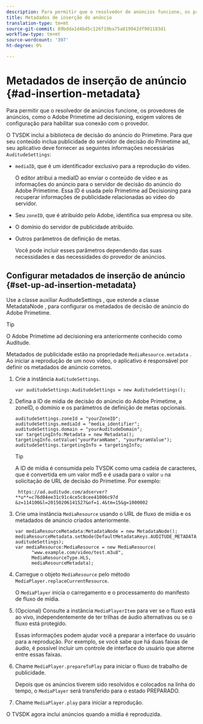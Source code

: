 ```yaml
---
description: Para permitir que o resolvedor de anúncios funcione, os provedores de anúncios, como o Adobe Primetime ad decisioning, exigem valores de configuração para habilitar sua conexão com o provedor.
title: Metadados de inserção do anúncio
translation-type: tm+mt
source-git-commit: 89bdda1d4bd5c126f19ba75a819942df901183d1
workflow-type: tm+mt
source-wordcount: '397'
ht-degree: 0%

---
```



# Metadados de inserção de anúncio {#ad-insertion-metadata}

Para permitir que o resolvedor de anúncios funcione, os provedores de anúncios, como o Adobe Primetime ad decisioning, exigem valores de configuração para habilitar sua conexão com o provedor.

O TVSDK inclui a biblioteca de decisão do anúncio do Primetime. Para que seu conteúdo inclua publicidade do servidor de decisão do Primetime ad, seu aplicativo deve fornecer as seguintes informações necessárias `AuditudeSettings`:

* `mediaID`, que é um identificador exclusivo para a reprodução do vídeo.

   O editor atribui a mediaID ao enviar o conteúdo de vídeo e as informações do anúncio para o servidor de decisão do anúncio do Adobe Primetime. Essa ID é usada pelo Primetime ad Decisioning para recuperar informações de publicidade relacionadas ao vídeo do servidor.

* Seu `zoneID`, que é atribuído pelo Adobe, identifica sua empresa ou site.
* O domínio do servidor de publicidade atribuído.
* Outros parâmetros de definição de metas.

   Você pode incluir esses parâmetros dependendo das suas necessidades e das necessidades do provedor de anúncios.

## Configurar metadados de inserção de anúncio {#set-up-ad-insertion-metadata}

Use a classe auxiliar AuditudeSettings , que estende a classe MetadataNode , para configurar os metadados de decisão de anúncio do Adobe Primetime.

>[!TIP]
>
>O Adobe Primetime ad decisioning era anteriormente conhecido como Auditude.

Metadados de publicidade estão na propriedade `MediaResource.metadata` . Ao iniciar a reprodução de um novo vídeo, o aplicativo é responsável por definir os metadados de anúncio corretos.

1. Crie a instância `AuditudeSettings`.

   ```
   var auditudeSettings:AuditudeSettings = new AuditudeSettings();
   ```

1. Defina a ID de mídia de decisão do anúncio do Adobe Primetime, a zoneID, o domínio e os parâmetros de definição de metas opcionais.

   ```
   auditudeSettings.zoneId = "yourZoneID"; 
   auditudeSettings.mediaId = "media_identifier"; 
   auditudeSettings.domain = "yourAuditudeDomain"; 
   var targetingInfo:Metadata = new Metadata(); 
   targetingInfo.setValue("yourParamName", "yourParamValue"); 
   auditudeSettings.targetingInfo = targetingInfo;
   ```

   >[!TIP]
   >
   >A ID de mídia é consumida pelo TVSDK como uma cadeia de caracteres, que é convertida em um valor md5 e é usada para o valor `u` na solicitação de URL de decisão do Primetime. Por exemplo:
   >
   >
   >` https://ad.auditude.com/adserver? **u**=c76d04ee31c91c4ce5c8cee41006c97d &z=114100&l=20150206141527&of=1.4&tm=15&g=1000002`

1. Crie uma instância `MediaResource` usando o URL de fluxo de mídia e os metadados de anúncio criados anteriormente.

   ```
   var mediaResourceMetadata:MetadataNode = new MetadataNode(); 
   mediaResourceMetadata.setNode(DefaultMetadataKeys.AUDITUDE_METADATA_KEY, auditudeSettings); 
   var mediaResource:MediaResource = new MediaResource( 
         "www.example.com/video/test.m3u8", 
         MediaResourceType.HLS,  
         mediaResourceMetadata);
   ```

1. Carregue o objeto `MediaResource` pelo método `MediaPlayer.replaceCurrentResource`.

   O `MediaPlayer` inicia o carregamento e o processamento do manifesto de fluxo de mídia.

1. (Opcional) Consulte a instância `MediaPlayerItem` para ver se o fluxo está ao vivo, independentemente de ter trilhas de áudio alternativas ou se o fluxo está protegido.

   Essas informações podem ajudar você a preparar a interface do usuário para a reprodução. Por exemplo, se você sabe que há duas faixas de áudio, é possível incluir um controle de interface do usuário que alterne entre essas faixas.

1. Chame `MediaPlayer.prepareToPlay` para iniciar o fluxo de trabalho de publicidade.

   Depois que os anúncios tiverem sido resolvidos e colocados na linha do tempo, o `MediaPlayer` será transferido para o estado PREPARADO.
1. Chame `MediaPlayer.play` para iniciar a reprodução.

O TVSDK agora inclui anúncios quando a mídia é reproduzida.